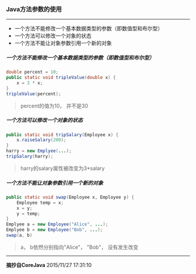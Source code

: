 ### Java方法参数的使用

----------


- 一个方法不能修改一个基本数据类型的参数（即数值型和布尔型）
- 一个方法可以修改一个对象的状态
- 一个方法不能让对象参数引用一个新的对象


##### 一个方法不能修改一个基本数据类型的参数（即数值型和布尔型）
```java
double percent = 10;
public static void tripleValue(double x) {
	x = 3 * x;
}
tripleValue(percent);
```
> percent的值为10， 并不是30


##### 一个方法可以修改一个对象的状态
```java
public static void tripSalary(Employee x) {
	x.raiseSalary(200);
}
harry = new Emplyee(...);
tripSalary(harry);
```
> harry的salary属性被改变为3*salary

##### 一个方法不能让对象参数引用一个新的对象
```java
public static void swap(Employee x, Employee y) {
	Employee temp = x;
	x = y;
	y = temp;
}
Emplyee a = new Employee("Alice", ...);
Emplyee b = new Employee("Bob", ...);
swap(a, b)
```
> a， b依然分别指向"Alice"， "Bob"， 没有发生改变


----------
**摘抄自CoreJava**
2015/11/27 17:31:10 